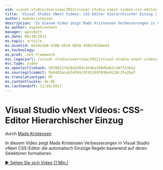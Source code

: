 ```yaml
---
uid: visual-studio/overview/2012/visual-studio-vnext-videos-css-editor-hierarchical-indentation
title: 'Visual Studio vNext Videos: CSS-Editor Hierarchischer Einzug | Microsoft Docs'
author: madskristensen
description: "In diesem Video zeigt Mads Kristensen Verbesserungen in Visual Studio vNext CSS-Editor die automatisch Einzüge Regeln basierend auf deren weifte formatieren..."
ms.author: aspnetcontent
manager: wpickett
ms.date: 08/30/2011
ms.topic: article
ms.assetid: 6e34a1b0-4108-4524-b858-430e742abe44
ms.technology: 
ms.prod: .net-framework
msc.legacyurl: /visual-studio/overview/2012/visual-studio-vnext-videos-css-editor-hierarchical-indentation
msc.type: video
ms.openlocfilehash: 58708227428dd304cd5d6a390d5862c40f313642
ms.sourcegitcommit: 9a9483aceb34591c97451997036a9120c3fe2baf
ms.translationtype: MT
ms.contentlocale: de-DE
ms.lasthandoff: 11/10/2017
---
```

<a name="visual-studio-vnext-videos-css-editor-hierarchical-indentation"></a>Visual Studio vNext Videos: CSS-Editor Hierarchischer Einzug
====================
durch [Mads Kristensen](https://github.com/madskristensen)

In diesem Video zeigt Mads Kristensen Verbesserungen in Visual Studio vNext CSS-Editor die automatisch Einzüge Regeln basierend auf deren Selektoren formatieren.

[&#9654; Sehen Sie sich Video (1 Min.)](https://channel9.msdn.com/Blogs/ASP-NET-Site-Videos/visual-studio-vnext-videos-css-editor-hierarchical-indentation)
